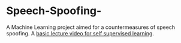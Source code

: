 # Speech-Spoofing-
A Machine Learning project aimed for a countermeasures of speech spoofing. 
A [basic lecture video for self supervised learning](https://www.youtube.com/watch?v=6N3OAWIsUOU).
